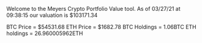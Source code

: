 Welcome to the Meyers Crypto Portfolio Value tool. 
As of 03/27/21 at 09:38:15 our valuation is $103171.34 

BTC Price = $54531.68
 ETH Price = $1682.78
BTC Holdings = 1.06BTC
 ETH holdings = 26.960005962ETH 
